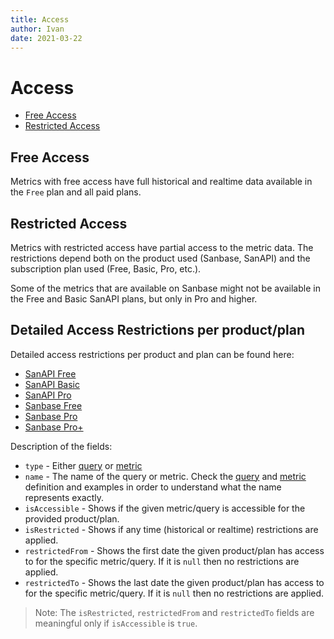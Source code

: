 ```yaml
---
title: Access
author: Ivan
date: 2021-03-22
---
```

# Access

- [Free Access](#free-access)
- [Restricted Access](#restricted-access)

## Free Access

Metrics with free access have full historical and realtime data available
in the `Free` plan and all paid plans.

## Restricted Access

Metrics with restricted access have partial access to the metric data.
The restrictions depend both on the product used (Sanbase, SanAPI) and the
subscription plan used (Free, Basic, Pro, etc.).

Some of the metrics that are available on Sanbase might not be available in the
Free and Basic SanAPI plans, but only in Pro and higher.

## Detailed Access Restrictions per product/plan

Detailed access restrictions per product and plan can be found here:

- [SanAPI Free](https://api.santiment.net/graphiql?query=%7B%0A%20%20getAccessRestrictions(plan%3A%20FREE%2C%20product%3A%20SANAPI)%20%7B%0A%20%20%20%20name%0A%20%20%20%20type%0A%20%20%20%20isAccessible%0A%20%20%20%20isRestricted%0A%20%20%20%20restrictedFrom%0A%20%20%20%20restrictedTo%0A%20%20%7D%0A%7D%0A)
- [SanAPI Basic](https://api.santiment.net/graphiql?query=%7B%0A%20%20getAccessRestrictions(plan%3A%20BASIC%2C%20product%3A%20SANAPI)%20%7B%0A%20%20%20%20name%0A%20%20%20%20type%0A%20%20%20%20isAccessible%0A%20%20%20%20isRestricted%0A%20%20%20%20restrictedFrom%0A%20%20%20%20restrictedTo%0A%20%20%7D%0A%7D%0A)
- [SanAPI Pro](https://api.santiment.net/graphiql?query=%7B%0A%20%20getAccessRestrictions(plan%3A%20PRO%2C%20product%3A%20SANAPI)%20%7B%0A%20%20%20%20name%0A%20%20%20%20type%0A%20%20%20%20isAccessible%0A%20%20%20%20isRestricted%0A%20%20%20%20restrictedFrom%0A%20%20%20%20restrictedTo%0A%20%20%7D%0A%7D%0A)
- [Sanbase Free](https://api.santiment.net/graphiql?query=%7B%0A%20%20getAccessRestrictions(plan%3A%20FREE%2C%20product%3A%20SANBASE)%20%7B%0A%20%20%20%20name%0A%20%20%20%20type%0A%20%20%20%20isAccessible%0A%20%20%20%20isRestricted%0A%20%20%20%20restrictedFrom%0A%20%20%20%20restrictedTo%0A%20%20%7D%0A%7D%0A)
- [Sanbase Pro](https://api.santiment.net/graphiql?query=%7B%0A%20%20getAccessRestrictions(plan%3A%20PRO%2C%20product%3A%20SANBASE)%20%7B%0A%20%20%20%20name%0A%20%20%20%20type%0A%20%20%20%20isAccessible%0A%20%20%20%20isRestricted%0A%20%20%20%20restrictedFrom%0A%20%20%20%20restrictedTo%0A%20%20%7D%0A%7D%0A)
- [Sanbase Pro+](https://api.santiment.net/graphiql?query=%7B%0A%20%20getAccessRestrictions(plan%3A%20PRO%2C%20product%3A%20SANBASE)%20%7B%0A%20%20%20%20name%0A%20%20%20%20type%0A%20%20%20%20isAccessible%0A%20%20%20%20isRestricted%0A%20%20%20%20restrictedFrom%0A%20%20%20%20restrictedTo%0A%20%20%7D%0A%7D%0A)

Description of the fields:

- `type` - Either [query](/glossary/#query) or [metric](/glossary/#metric)
- `name` - The name of the query or metric. Check the [query](/glossary/#query) and [metric](/glossary/#metric) definition and examples in order to understand what the name represents exactly.
- `isAccessible` - Shows if the given metric/query is accessible for the provided product/plan.
- `isRestricted` - Shows if any time (historical or realtime) restrictions are applied.
- `restrictedFrom` - Shows the first date the given product/plan has access to for the specific metric/query. If it is `null` then no restrictions are applied.
- `restrictedTo` - Shows the last date the given product/plan has access to for the specific metric/query. If it is `null` then no restrictions are applied.

> Note: The `isRestricted`, `restrictedFrom` and `restrictedTo` fields are meaningful only if `isAccessible` is `true`.

